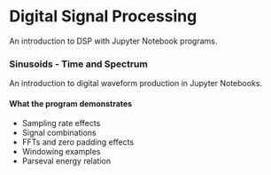 # Digital Signal Processing
An introduction to DSP with Jupyter Notebook programs.

### Sinusoids  - Time and Spectrum
An introduction to digital waveform production in Jupyter Notebooks.  

#### What the program demonstrates
- Sampling rate effects
- Signal combinations
- FFTs and zero padding effects
- Windowing examples
- Parseval energy relation
